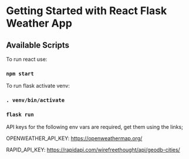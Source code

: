 # Getting Started with React Flask Weather App

## Available Scripts

To run react use:

### `npm start`

To run flask activate venv:

### `. venv/bin/activate`
### `flask run`

API keys for the following env vars are required, get them using the links;

OPENWEATHER_API_KEY: https://openweathermap.org/

RAPID_API_KEY: https://rapidapi.com/wirefreethought/api/geodb-cities/